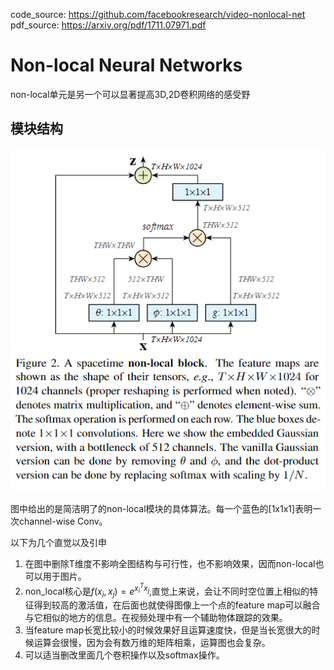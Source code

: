 code_source: https://github.com/facebookresearch/video-nonlocal-net
pdf_source: https://arxiv.org/pdf/1711.07971.pdf
# Non-local Neural Networks

non-local单元是另一个可以显著提高3D,2D卷积网络的感受野

## 模块结构

![image](./res/non_local模块.png)

图中给出的是简洁明了的non-local模块的具体算法。每一个蓝色的[1x1x1]表明一次channel-wise Conv。

以下为几个直觉以及引申
1. 在图中删除T维度不影响全图结构与可行性，也不影响效果，因而non-local也可以用于图片。
2. non_local核心是$f(x_i,x_j) = e^{x_i^T x_j}$,直觉上来说，会让不同时空位置上相似的特征得到较高的激活值，在后面也就使得图像上一个点的feature map可以融合与它相似的地方的信息。在视频处理中有一个辅助物体跟踪的效果。
3. 当feature map长宽比较小的时候效果好且运算速度快，但是当长宽很大的时候运算会很慢，因为会有数万维的矩阵相乘，运算图也会复杂。
4. 可以适当删改里面几个卷积操作以及softmax操作。